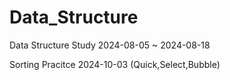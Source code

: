 # Data_Structure
Data Structure Study 2024-08-05 ~ 2024-08-18

Sorting Pracitce 2024-10-03 (Quick,Select,Bubble)
